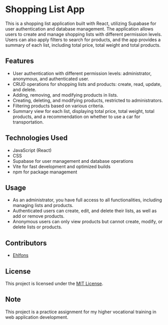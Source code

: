 # Shopping List App

This is a shopping list application built with React, utilizing Supabase for user authentication and database management. The application allows users to create and manage shopping lists with different permission levels. Users can also apply filters to search for products, and the app provides a summary of each list, including total price, total weight and total products.

## Features

- User authentication with different permission levels: administrator, anonymous, and authenticated user.
- CRUD operations for shopping lists and products: create, read, update, and delete.
- Adding, removing, and modifying products in lists.
- Creating, deleting, and modifying products, restricted to administrators.
- Filtering products based on various criteria.
- Summary view for each list, displaying total price, total weight, total products, and a recommendation on whether to use a car for transportation.

## Technologies Used

- JavaScript (React)
- CSS
- Supabase for user management and database operations
- Vite for fast development and optimized builds
- npm for package management

## Usage

- As an administrator, you have full access to all functionalities, including managing lists and products.
- Authenticated users can create, edit, and delete their lists, as well as add or remove products.
- Anonymous users can only view products but cannot create, modify, or delete lists or products.

## Contributors

- [Ehlfons](https://github.com/ehlfons)

## License

This project is licensed under the [MIT License](LICENSE).

## Note

This project is a practice assignment for my higher vocational training in web application development.
